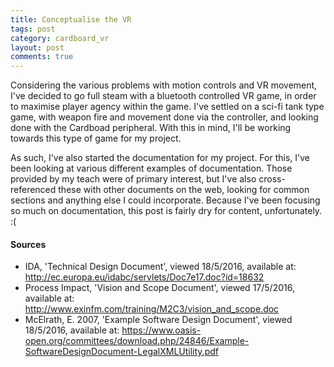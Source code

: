 ```yaml
---
title: Conceptualise the VR
tags: post
category: cardboard_vr
layout: post
comments: true
---
```


Considering the various problems with motion controls and VR movement, I've decided to go full steam with a bluetooth controlled VR game, in order to maximise player agency within the game. I've settled on a sci-fi tank type game, with weapon fire and movement done via the controller, and looking done with the Cardboad peripheral. With this in mind, I'll be working towards this type of game for my project.

As such, I've also started the documentation for my project. For this, I've been looking at various different examples of documentation. Those provided by my teach were of primary interest, but I've also cross-referenced these with other documents on the web, looking for common sections and anything else I could incorporate. Because I've been focusing so much on documentation, this post is fairly dry for content, unfortunately. :(

<h4>Sources</h4>
<ul class="sources">
  <li id="s1">IDA, 'Technical Design Document', viewed 18/5/2016, available at: <a href="http://ec.europa.eu/idabc/servlets/Doc7e17.doc?id=18632">http://ec.europa.eu/idabc/servlets/Doc7e17.doc?id=18632</a></li>
  <li id="s2">Process Impact, 'Vision and Scope Document', viewed 17/5/2016, available at: <a href="http://www.exinfm.com/training/M2C3/vision_and_scope.doc">http://www.exinfm.com/training/M2C3/vision_and_scope.doc</a></li>
  <li id="s3">McElrath, E. 2007, 'Example Software Design Document', viewed 18/5/2016, available at: <a href="https://www.oasis-open.org/committees/download.php/24846/Example-SoftwareDesignDocument-LegalXMLUtility.pdf">https://www.oasis-open.org/committees/download.php/24846/Example-SoftwareDesignDocument-LegalXMLUtility.pdf</a></li>
</ul>


